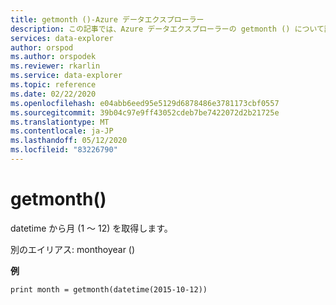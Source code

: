```yaml
---
title: getmonth ()-Azure データエクスプローラー
description: この記事では、Azure データエクスプローラーの getmonth () について説明します。
services: data-explorer
author: orspod
ms.author: orspodek
ms.reviewer: rkarlin
ms.service: data-explorer
ms.topic: reference
ms.date: 02/22/2020
ms.openlocfilehash: e04abb6eed95e5129d6878486e3781173cbf0557
ms.sourcegitcommit: 39b04c97e9ff43052cdeb7be7422072d2b21725e
ms.translationtype: MT
ms.contentlocale: ja-JP
ms.lasthandoff: 05/12/2020
ms.locfileid: "83226790"
---
```

# <a name="getmonth"></a>getmonth()

datetime から月 (1 ～ 12) を取得します。

別のエイリアス: monthoyear ()

**例**

<!-- csl: https://help.kusto.windows.net/Samples -->
```kusto
print month = getmonth(datetime(2015-10-12))
```

